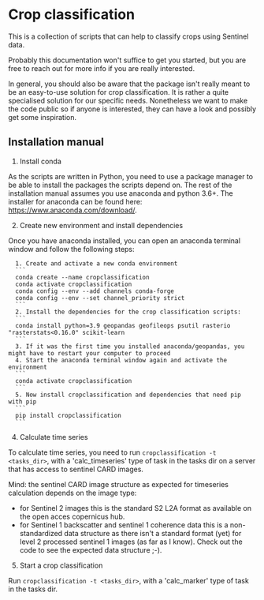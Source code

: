 # Crop classification
This is a collection of scripts that can help to classify crops using Sentinel data. 

Probably this documentation won't suffice to get you started, but you are free to reach out for more info if you are really interested.

In general, you should also be aware that the package isn't really meant to be an easy-to-use solution for crop classification. It is rather a quite specialised solution for our specific needs. Nonetheless we want to make the code public so if anyone is interested, they can have a look and possibly get some inspiration.

## Installation manual
1. Install conda

As the scripts are written in Python, you need to use a package manager to be able to install the packages the scripts depend on. The rest of the installation manual assumes you use anaconda and python 3.6+. The installer for anaconda can be found here: https://www.anaconda.com/download/.

2. Create new environment and install dependencies

Once you have anaconda installed, you can open an anaconda terminal window and follow the following steps:

      1. Create and activate a new conda environment
      ```
      conda create --name cropclassification
      conda activate cropclassification
      conda config --env --add channels conda-forge
      conda config --env --set channel_priority strict
      ```
      2. Install the dependencies for the crop classification scripts:
      ```
      conda install python=3.9 geopandas geofileops psutil rasterio "rasterstats<0.16.0" scikit-learn
      ```
      3. If it was the first time you installed anaconda/geopandas, you might have to restart your computer to proceed
      4. Start the anaconda terminal window again and activate the environment
      ```
      conda activate cropclassification
      ```
      5. Now install cropclassification and dependencies that need pip with pip
      ```
      pip install cropclassification
      ```
4. Calculate time series 

To calculate time series, you need to run `cropclassification -t <tasks_dir>`, with a 'calc_timeseries' type of task in the tasks dir 
on a server that has access to sentinel CARD images.

Mind: the sentinel CARD image structure as expected for timeseries calculation depends on the image type:
  * for Sentinel 2 images this is the standard S2 L2A format as available on the open acces copernicus hub.
  * for Sentinel 1 backscatter and sentinel 1 coherence data this is a non-standardized data structure as there isn't a standard format (yet) for level 2 processed sentinel 1 images (as far as I know). Check out the code to see the expected data structure ;-). 

5. Start a crop classification

Run `cropclassification -t <tasks_dir>`, with a 'calc_marker' type of task in the tasks dir.
